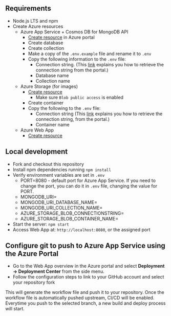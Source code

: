 ## Requirements

- Node.js LTS and npm
- Create Azure resources
    - Azure App Service  + Cosmos DB for MongoDB API
        - [Create resource](https://ms.portal.azure.com/#create/Microsoft.AppServiceWebAppDatabaseV3) in Azure portal
        - Create database
        - Create collection
        - Make a copy of the `.env.example` file and rename it to `.env`
        - Copy the following information to the `.env` file:
            - Connection string. (This [link](https://docs.microsoft.com/en-us/azure/cosmos-db/mongodb/connect-mongodb-account#get-the-mongodb-connection-string-by-using-the-quick-start) explains you how to retrieve the connection string from the portal.)
            - Database name
            - Collection name
    - Azure Storage (for images)
        - [Create resource](https://ms.portal.azure.com/#create/Microsoft.StorageAccount)
            - Make sure `Blob public access` is enabled
        - Create container
        - Copy the following to the `.env` file:
            - Connection string (This [link](https://docs.microsoft.com/en-us/azure/storage/common/storage-account-keys-manage?tabs=azure-portal) explains you how to retrieve the connection string, from the portal.)
            - Container name
    - Azure Web App
        - [Create resource](https://ms.portal.azure.com/#create/Microsoft.WebSite)

## Local development

- Fork and checkout this repository
- Install npm dependencies running `npm install`
- Verify environment variables are set in `.env`
    - PORT=8080 - default port for Azure App Service. If you need to change the port, you can do it in `.env` file, changing the value for PORT.
    - MONGODB_URI=
    - MONGODB_URI_DATABASE_NAME=
    - MONGODB_URI_COLLECTION_NAME=
    - AZURE_STORAGE_BLOB_CONNECTIONSTRING=
    - AZURE_STORAGE_BLOB_CONTAINER_NAME=
- Start the server: `npm start`
- Access Web App at: `http://localhost:8080`, or the assigned port

## Configure git to push to Azure App Service using the Azure Portal

- Go to the Web App overview in the Azure portal and select **Deployment -> Deployment Center** from the side menu.
- Follow the configuration steps to link to your GitHub account and select your repository fork

This will generate the workflow file and push it to your repository. Once the workflow file is automatically pushed upstream, CI/CD will be enabled. Everytime you push to the selected branch, a new build and deploy process will start.


